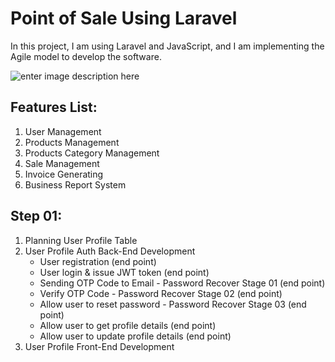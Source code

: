 # Point of Sale Using Laravel

In this project, I am using Laravel and JavaScript, and I am implementing the Agile model to develop the software.

![enter image description here](https://www.krasamo.com/wp-content/uploads/agile-01-480x266.jpeg)

## **Features List:**

  1. User Management
  2. Products Management
  3. Products Category Management 
  4. Sale Management 
  5. Invoice Generating
  6. Business Report System 


## **Step 01:**
  1. Planning User Profile Table 
  2. User Profile Auth Back-End Development 
       - User registration (end point) 
       - User login & issue JWT token (end point)
       - Sending OTP Code to Email - Password Recover Stage 01 (end point) 
       - Verify OTP Code - Password Recover Stage 02 (end point) 
       - Allow user to reset password - Password Recover Stage 03 (end point) 
       - Allow user to get profile details (end point) 
       - Allow user to update profile details (end point)
  3. User Profile Front-End Development
